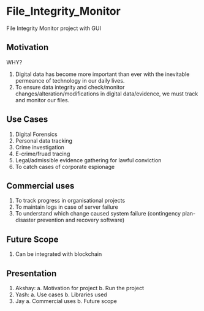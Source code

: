 # File_Integrity_Monitor
File Integrity Monitor project with GUI
## Motivation
WHY?
1. Digital data has become more important than ever with the inevitable permeance of technology in our daily lives.
2. To ensure data integrity and check/monitor changes/alteration/modifications in digital data/evidence, we must track and monitor our files. 
## Use Cases
1. Digital Forensics
1. Personal data tracking
2. Crime investigation
3. E-crime/fruad tracing
4. Legal/admissible evidence gathering for lawful conviction 
5. To catch cases of corporate espionage

## Commercial uses
1. To track progress in organisational projects
2. To maintain logs in case of server failure
3. To understand which change caused system failure (contingency plan-disaster prevention and recovery software)

## Future Scope
1. Can be integrated with blockchain 

## Presentation
1. Akshay: 
   a. Motivation for project
   b. Run the project
2. Yash:
   a. Use cases
   b. Libraries used
3. Jay
   a. Commercial uses
   b. Future scope